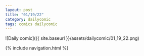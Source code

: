 ```yaml
---
layout: post
title: "01/19/22"
category: dailycomic
tags: comics dailycomic
---
```

![Daily comic]({{ site.baseurl }}/assets/dailycomic/01_19_22.png)


{% include navigation.html %}
